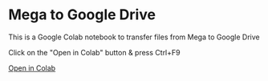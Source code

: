 # Mega to Google Drive
This is a Google Colab notebook to transfer files from Mega to Google Drive

Click on the "Open in Colab" button & press Ctrl+F9

<a href="https://colab.research.google.com/github/zatch-76/Mega_to_Google_Drive/blob/main/Mega_to_Google_Drive.ipynb" target="_parent\">Open in Colab</a>
